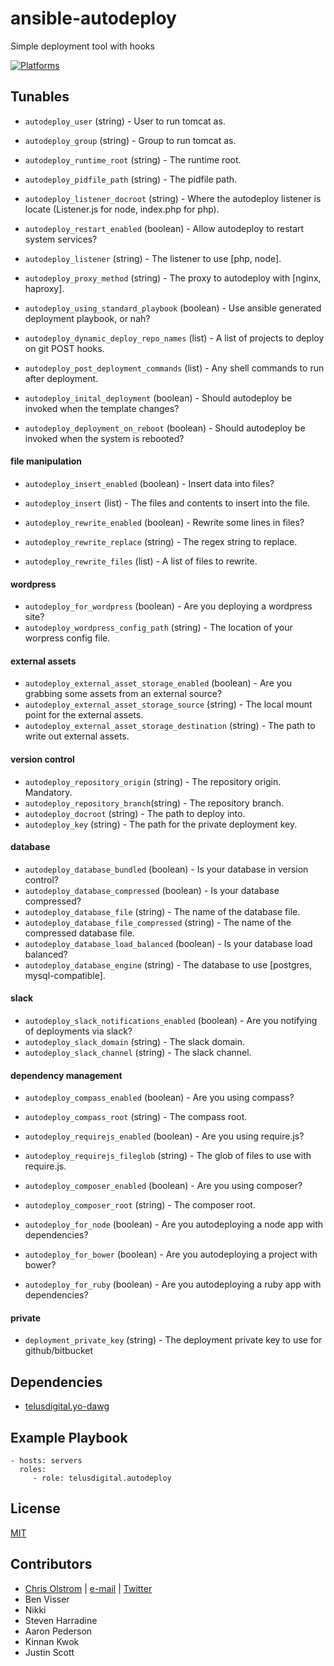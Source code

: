 # ansible-autodeploy

Simple deployment tool with hooks

[![Platforms](http://img.shields.io/badge/platforms-ubuntu-lightgrey.svg?style=flat)](#)

Tunables
--------
* `autodeploy_user` (string) - User to run tomcat as.
* `autodeploy_group` (string) - Group to run tomcat as.

* `autodeploy_runtime_root` (string) - The runtime root.
* `autodeploy_pidfile_path` (string) - The pidfile path.
* `autodeploy_listener_docroot` (string) - Where the autodeploy listener is locate (Listener.js for node, index.php for php).
* `autodeploy_restart_enabled` (boolean) - Allow autodeploy to restart system services?

* `autodeploy_listener` (string) - The listener to use [php, node].
* `autodeploy_proxy_method` (string) - The proxy to autodeploy with [nginx, haproxy].

* `autodeploy_using_standard_playbook` (boolean) - Use ansible generated deployment playbook, or nah?
* `autodeploy_dynamic_deploy_repo_names` (list) - A list of projects to deploy on git POST hooks.
* `autodeploy_post_deployment_commands` (list) - Any shell commands to run after deployment.

* `autodeploy_inital_deployment` (boolean) - Should autodeploy be invoked when the template changes?
* `autodeploy_deployment_on_reboot` (boolean) - Should autodeploy be invoked when the system is rebooted?

 #### file manipulation

* `autodeploy_insert_enabled` (boolean) - Insert data into files?
* `autodeploy_insert` (list) - The files and contents to insert into the file.

* `autodeploy_rewrite_enabled` (boolean) - Rewrite some lines in files?
* `autodeploy_rewrite_replace` (string) - The regex string to replace.
* `autodeploy_rewrite_files` (list) - A list of files to rewrite.

 #### wordpress
* `autodeploy_for_wordpress` (boolean) - Are you deploying a wordpress site?
* `autodeploy_wordpress_config_path` (string) - The location of your worpress config file.

 #### external assets
* `autodeploy_external_asset_storage_enabled` (boolean) - Are you grabbing some assets from an external source?
* `autodeploy_external_asset_storage_source` (string) - The local mount point for the external assets.
* `autodeploy_external_asset_storage_destination` (string) - The path to write out external assets.

 #### version control
* `autodeploy_repository_origin` (string) - The repository origin. Mandatory.
* `autodeploy_repository_branch`(string) - The repository branch.
* `autodeploy_docroot` (string) - The path to deploy into.
* `autodeploy_key` (string) - The path for the private deployment key.

 #### database
* `autodeploy_database_bundled` (boolean) - Is your database in version control?
* `autodeploy_database_compressed` (boolean) - Is your database compressed?
* `autodeploy_database_file` (string) - The name of the database file.
* `autodeploy_database_file_compressed` (string) - The name of the compressed database file.
* `autodeploy_database_load_balanced` (boolean) - Is your database load balanced?
* `autodeploy_database_engine` (string) - The database to use [postgres, mysql-compatible].

 #### slack
* `autodeploy_slack_notifications_enabled` (boolean) - Are you notifying of deployments via slack?
* `autodeploy_slack_domain` (string) - The slack domain.
* `autodeploy_slack_channel` (string) - The slack channel.

 #### dependency management
* `autodeploy_compass_enabled` (boolean) - Are you using compass?
* `autodeploy_compass_root` (string) - The compass root.

* `autodeploy_requirejs_enabled` (boolean) - Are you using require.js?
* `autodeploy_requirejs_fileglob` (string) - The glob of files to use with require.js.

* `autodeploy_composer_enabled` (boolean) - Are you using composer?
* `autodeploy_composer_root` (string) - The composer root.

* `autodeploy_for_node` (boolean) - Are you autodeploying a node app with dependencies?
* `autodeploy_for_bower` (boolean) - Are you autodeploying a project with bower?
* `autodeploy_for_ruby` (boolean) - Are you autodeploying a ruby app with dependencies?

 #### private
* `deployment_private_key` (string) - The deployment private key to use for github/bitbucket

Dependencies
------------
* [telusdigital.yo-dawg](https://github.com/telusdigital/ansible-ansible/)

Example Playbook
----------------
    - hosts: servers
      roles:
         - role: telusdigital.autodeploy

License
-------
[MIT](https://tldrlegal.com/license/mit-license)

Contributors
------------
* [Chris Olstrom](https://colstrom.github.io/) | [e-mail](mailto:chris@olstrom.com) | [Twitter](https://twitter.com/ChrisOlstrom)
* Ben Visser
* Nikki
* Steven Harradine
* Aaron Pederson
* Kinnan Kwok
* Justin Scott
